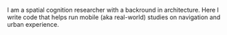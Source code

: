 I am a spatial cognition researcher with a backround in architecture. Here I write code that helps run mobile (aka real-world) studies on navigation and urban experience. 

